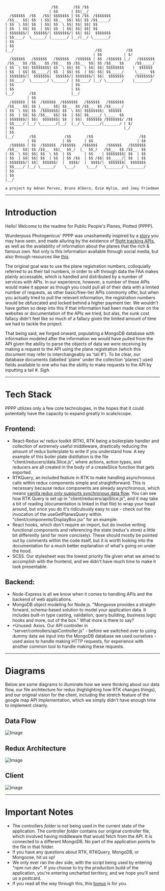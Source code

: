 ```
                     /$$       /$$ /$$          
                    | $$      | $$|__/          
  /$$$$$$  /$$   /$$| $$$$$$$ | $$ /$$  /$$$$$$$
 /$$__  $$| $$  | $$| $$__  $$| $$| $$ /$$_____/
| $$  \ $$| $$  | $$| $$  \ $$| $$| $$| $$      
| $$  | $$| $$  | $$| $$  | $$| $$| $$| $$      
| $$$$$$$/|  $$$$$$/| $$$$$$$/| $$| $$|  $$$$$$$
| $$____/  \______/ |_______/ |__/|__/ \_______/
| $$                                            
| $$                                            
|__/                                     /$$           /$$          
                                        | $$          | $/          
  /$$$$$$   /$$$$$$   /$$$$$$   /$$$$$$ | $$  /$$$$$$ |_/   /$$$$$$$
 /$$__  $$ /$$__  $$ /$$__  $$ /$$__  $$| $$ /$$__  $$     /$$_____/
| $$  \ $$| $$$$$$$$| $$  \ $$| $$  \ $$| $$| $$$$$$$$    |  $$$$$$ 
| $$  | $$| $$_____/| $$  | $$| $$  | $$| $$| $$_____/     \____  $$
| $$$$$$$/|  $$$$$$$|  $$$$$$/| $$$$$$$/| $$|  $$$$$$$     /$$$$$$$/
| $$____/  \_______/ \______/ | $$____/ |__/ \_______/    |_______/ 
| $$                          | $$                                  
| $$                          | $$                                  
|__/       /$$                |__/                  
          | $$                                            
  /$$$$$$ | $$  /$$$$$$  /$$$$$$$   /$$$$$$   /$$$$$$$    
 /$$__  $$| $$ |____  $$| $$__  $$ /$$__  $$ /$$_____/    
| $$  \ $$| $$  /$$$$$$$| $$  \ $$| $$$$$$$$|  $$$$$$     
| $$  | $$| $$ /$$__  $$| $$  | $$| $$_____/ \____  $$    
| $$$$$$$/| $$|  $$$$$$$| $$  | $$|  $$$$$$$ /$$$$$$$/ /$$
| $$____/ |__/ \_______/|__/  |__/ \_______/|_______/ | $/
| $$                                                  |_/ 
| $$                                                      
|__/       /$$             /$$       /$$                     /$$
          | $$            | $$      | $$                    | $$
  /$$$$$$ | $$  /$$$$$$  /$$$$$$   /$$$$$$    /$$$$$$   /$$$$$$$
 /$$__  $$| $$ /$$__  $$|_  $$_/  |_  $$_/   /$$__  $$ /$$__  $$
| $$  \ $$| $$| $$  \ $$  | $$      | $$    | $$$$$$$$| $$  | $$
| $$  | $$| $$| $$  | $$  | $$ /$$  | $$ /$$| $$_____/| $$  | $$
| $$$$$$$/| $$|  $$$$$$/  |  $$$$/  |  $$$$/|  $$$$$$$|  $$$$$$$
| $$____/ |__/ \______/    \___/     \___/   \_______/ \_______/
| $$                                                            
| $$                                                            
|__/                                                            

a project by Adnan Pervez, Bruno Albero, Evie Wylie, and Joey Friedman
```
--- 

# Introduction

Hello! Welcome to the readme for Public People's Planes, Plotted (PPPP).

Wunderpuss Photogenicus' PPPP was unashamedly inspired by a [story](https://www.protocol.com/elon-musk-flight-tracker) you may have seen, and made alluring by the existence of [flight tracking APIs](https://geekflare.com/flight-data-api/), as well as the availability of information about the planes that the rich & famous own. Not only is this information available through social media, but also through resources like [this](https://www.superyachtfan.com/private-jet/). 

The original goal was to use the plane registration numbers, colloquially referred to as their tail numbers, in order to sift through data the FAA makes plainly accessable, which is handled and distributed by a number of services with APIs. In our experience, however, a number of these APIs would make it appear as though you could pull all of their data with a limited number of requests, as other basic/free-tier APIs commonly offer, but when you actually tried to pull the relevant information, the registration numbers would be obfuscated and locked behind a higher payment tier. We wouldn't have gotten so deep into this if that information had been made clear on the websites or documentation of the APIs we tried, but alas, the sunk cost fallacy didn't feel like so much of a fallacy given the limited amount of time we had to tackle the project. 

That being said, we forged onward, populating a MongoDB database with information modeled after the information we *would* have pulled from the API given the ability to parse the objects of data we were receiving by making a request to the API using the plane registration (which this document may refer to interchangeably as 'tail #'). To be clear, our database documents (labelled 'plane' under the collection 'planes') used fields available to one who has the ability to make requests to the API by inputting a tail #. *Sigh.*

--- 

# Tech Stack

PPPP utilizes only a few core technologies, in the hopes that it could potentially have the capacity to expand greatly in scale/scope.

## Frontend:
- React-Redux w/ redux toolkit (RTK), RTK being a boilerplate handler and collection of extremely useful middleware, drastically reducing the amount of redux boilerplate to write if you understand how. A key example of this boiler plate distillation is the file "client/reducers/data.Slice.js", where actions, action types, and reducers are all created in the body of a createSlice function that gets exported.
- RTKQuery, an included feature in RTK to make handling asynchronous calls within redux components simple and straightforward. This is necessary because redux components are already asynchronous, which means [vanilla redux only supports synchronous data flow](https://stackoverflow.com/questions/34570758/why-do-we-need-middleware-for-async-flow-in-redux/34599594#34599594). You can see how RTK Query is set up in "client/reducers/apiSlice.js", and it may take a bit of reading (documentation is linked in that file) to wrap your head around, but once you do it's ridiculously easy to use - check out the invocation of the useGetPlanesQuery within "client/components/DisplayBox.jsx" for an example. 
- React hooks, which don't require an import, but do involve writing functional components and referencing the state (redux's store) a little bit differently (and far more concisely). These should mostly be pointed out by comments within the code itself, but it is worth looking into the documentation for a much better explanation of what's going on under the hood. 
- SCSS. Our stylesheet was the lowest priority file given what we aimed to accomplish with the frontend, and we didn't have much time to make it look presentable. 

## Backend: 
- Node-Express is all we know when it comes to handling APIs and the backend of web applications.
- MongoDB object modeling for Node.js. "Mongoose provides a straight-forward, schema-based solution to model your application data. It includes built-in type casting, validation, query building, business logic hooks and more, out of the box." What more is there to say?
- *Unused: Axios. Our API controller in "server/controllers/apiController.js" - before we switched over to using dummy data we input into the MongoDB database we used ourselves - used axios to handle making HTTP requests, for experience with another common tool to handle making these requests.

--- 

# Diagrams

Below are some diagrams to illuminate how we were thinking about our data flow, our file architecture for redux (highlighting how RTK changes things), and our original vision for the client, including the stretch feature of the google map API implementation, which we simply didn't have enough time to implement cleanly.

## Data Flow
![Image](docs/dataflow.png)

## Redux Architecture
![Image](docs/redux.png)

## Client
![Image](docs/client.png)

---

# Important Notes
- The controllers *folder* is not being used in the current state of the application. The controller *folder* contains our original controller file, which involved having middleware that would fetch from the API. It is connected to a different MongoDB. No part of the application points to the file in that folder.
- If you have any questions about RTK, RTKQuery, MongoDB, or Mongoose, hit us up!
- We only ever ran the dev side, with the script being used by entering "npm run dev". If you choose to try the production build of the application, you're entering uncharted territory, and we hope you'll send us a postcard.
- If you read all the way through this, this [bonus](https://youtu.be/baNp8bgOtok) is for you.
